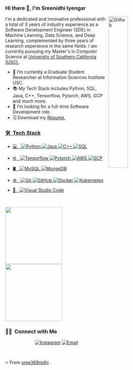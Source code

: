 ### Hi there 👋, I'm Sreenidhi Iyengar

<img width="35%" align="right" alt="Github" src="https://user-images.githubusercontent.com/48678280/88862734-4903af80-d201-11ea-968b-9c939d88a37c.gif" />

I'm a dedicated and innovative professional with a total of 3 years of industry experience as a Software Development Engineer (SDE) in Machine Learning, Data Science, and Deep Learning, complemented by three years of research experience in the same fields. I am currently pursuing my Master's in Computer Science at <a href="https://viterbischool.usc.edu/">University of Southern California (USC) </a>.

- 🔭 I’m currently a Graduate Student Researcher at Information Sciences Institute USC.
- 📚 My Tech Stack includes Python, SQL, Java, C++, Tensorflow, Pytorch, AWS, GCP and much more.
- 👯 I’m looking for a full-time Software Development role. 
- 🗒️ Download my <a href="https://github.com/sree369nidhi/resume/blob/main/Sreenidhi_Iyengar_Munimadugu_Updated_Resume_.pdf">Resume.

<h3> 🛠 &nbsp;Tech Stack</h3>

- 💻 &nbsp;
  ![Python](https://img.shields.io/badge/-Python-333333?style=flat&logo=python)
  ![Java](https://img.shields.io/badge/-Java-333333?style=flat&logo=Java&logoColor=007396)
  ![C++](https://img.shields.io/badge/-C++-333333?style=flat&logo=C%2B%2B&logoColor=00599C)
  ![SQL](https://img.shields.io/badge/-SQL-333333?style=flat&logo=MySQL)
- 🌐 &nbsp;
  ![Tensorflow](https://img.shields.io/badge/-Tensorflow-333333?style=flat&logo=Tensorflow)
  ![Pytorch](https://img.shields.io/badge/-Pytorch-333333?style=flat&logo=Pytorch)
  ![AWS](https://img.shields.io/badge/-AWS-333333?style=flat&logo=Amazon-AWS&logoColor=F90)
  ![GCP](https://img.shields.io/badge/-GCP-333333?style=flat&logo=Google-Cloud)
- 🛢 &nbsp;
  ![MySQL](https://img.shields.io/badge/-MySQL-333333?style=flat&logo=mysql)
  ![MongoDB](https://img.shields.io/badge/-MongoDB-333333?style=flat&logo=mongodb)
- ⚙️ &nbsp;
  ![Git](https://img.shields.io/badge/-Git-333333?style=flat&logo=git)
  ![GitHub](https://img.shields.io/badge/-GitHub-333333?style=flat&logo=github)
  ![Docker](https://img.shields.io/badge/-Docker-333333?style=flat&logo=docker)
  ![Kubernetes](https://img.shields.io/badge/-Kubernetes-333333?style=flat&logo=kubernetes)
- 🔧 &nbsp;
  ![Visual Studio Code](https://img.shields.io/badge/-Visual%20Studio%20Code-333333?style=flat&logo=visual-studio-code&logoColor=007ACC)
  
  <br/>

<a href="https://github.com/sree369nidhi">
  <img height="180em" src="https://github-readme-stats.vercel.app/api?username=sree369nidhi&theme=buefy&show_icons=true" />
  <img height="180em" src="https://github-readme-stats.vercel.app/api/top-langs/?username=sree369nidhi&theme=buefy&layout=compact" />
</a>

<br/>

<h3> 🤝🏻 &nbsp;Connect with Me </h3>

<p align="center">
<a href="http://instagram.com/msreenidhi"><img alt="Instagram" src="https://img.shields.io/badge/Instagram-Sreenidhi Iyengar Munimadugu-blue?style=flat-square&logo=instagram"></a>
<a href="mailto:sree369nidhi@gmail.com"><img alt="Email" src="https://img.shields.io/badge/Email-sree369nidhi@gmail.com-blue?style=flat-square&logo=gmail"></a>
</p>
</br>


⭐️ From [sree369nidhi](https://github.com/sree369nidhi)
.

